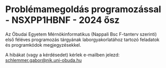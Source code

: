 # Problémamegoldás programozással - NSXPP1HBNF - 2024 ősz

Az Óbudai Egyetem Mérnökinformatikus (Nappali Bsc F-tanterv szerinti) első féléves programozás tárgyának laborgyakorlatához tartozó feladatok és programkódok megjegyzésekkel.

A hibákat (vagy a kérdésedet) kérlek e-mailben jelezd: schlemmer.gabor@nik.uni-obuda.hu
